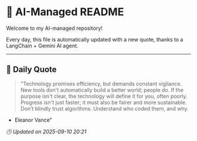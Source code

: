 # 🧠 AI-Managed README

Welcome to my AI-managed repository!

Every day, this file is automatically updated with a new quote, thanks to a LangChain + Gemini AI agent.

---

## 📅 Daily Quote

> "Technology promises efficiency, but demands constant vigilance.
New tools don't automatically build a better world; people do.
If the purpose isn't clear, the technology will define it for you, often poorly.
Progress isn't just faster; it must also be fairer and more sustainable.
Don’t blindly trust algorithms. Understand who coded them, and why.

- Eleanor Vance"

*🕒 Updated on 2025-09-10 20:21*